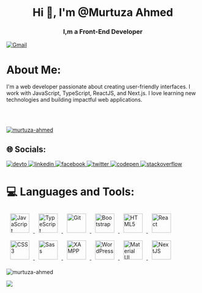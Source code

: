 <!-- # MurtuzaAhmed -->
<h1 align="center">Hi 👋, I'm @Murtuza Ahmed</h1>
<h3 align="center"> I,m a Front-End Developer </h3>

[![Gmail](https://img.shields.io/badge/-Gmail-c14438?style=flat&logo=Gmail&logoColor=white)](mailto:murtuza.programmer@gmail.com)

# About Me:
I'm a web developer passionate about creating user-friendly interfaces. I work with JavaScript, TypeScript, ReactJS, and Next.js. I love learning new technologies and building impactful web applications.

<!-- - 🌱 I’m currently learning **NEXTJS [In Progress]** -->
<br>
<br>
<!-- p align="left"> 
  <img src="https://komarev.com/ghpvc/?username=murtuzaahmed&label=Profile%20views&color=0e75b6&style=flat" alt="murtuzaahmed" /> 
</p -->

<p align="left"> 
  <a href="https://github.com/ryo-ma/github-profile-trophy">
    <img src="https://github-profile-trophy.vercel.app/?username=murtuza-ahmed" alt="murtuza-ahmed" />
  </a>
</p>

<!-- p align="left"> 
  <a href="https://twitter.com/murtuza ahmed" target="blank">
    <img src="https://img.shields.io/twitter/follow/murtuza ahmed?logo=twitter&style=for-the-badge" alt="murtuza-ahmed" />
  </a> 
</p -->

## 🌐 Socials:
<!-- [![Facebook](https://img.shields.io/badge/Facebook-%231877F2.svg?logo=Facebook&logoColor=white)](https://facebook.com/https://www.facebook.com/profile.php?id=100094099460529) 
[![LinkedIn](https://img.shields.io/badge/LinkedIn-%230077B5.svg?logo=linkedin&logoColor=white)](https://linkedin.com/in/https://www.linkedin.com/in/murtuza-ahmed-36012628b/)
[![Stack Overflow](https://img.shields.io/badge/-Stackoverflow-FE7A16?logo=stack-overflow&logoColor=white)](https://stackoverflow.com/users/https://stackoverflow.com/users/23172020/murtuza)
[![X](https://img.shields.io/badge/X-black.svg?logo=X&logoColor=white)](https://x.com/https://twitter.com/MurtuzaAhm87472) 
[![Codepen](https://img.shields.io/badge/Codepen-000000?style=for-the-badge&logo=codepen&logoColor=white)](https://codepen.io/https://codepen.io/Murtuza-Ahmed) -->
<!-- START -->
<a href="https://dev.to/https://dev.to/murtuzaahm87472" target="_blank">
 <img src=https://img.shields.io/badge/dev.to-%2308090A.svg?&style=for-the-badge&logo=dev.to&logoColor=white alt=devto style="margin-bottom: 5px;" />
</a>
<a href="https://linkedin.com/in/https://www.linkedin.com/in/murtuza-ahmed-36012628b/" target="_blank">
 <img src=https://img.shields.io/badge/linkedin-%231E77B5.svg?&style=for-the-badge&logo=linkedin&logoColor=white alt=linkedin style="margin-bottom: 5px;" />
</a>
<a href="https://www.facebook.com/https://www.facebook.com/profile.php?id=100094099460529" target="_blank">
 <img src=https://img.shields.io/badge/facebook-%232E87FB.svg?&style=for-the-badge&logo=facebook&logoColor=white alt=facebook style="margin-bottom: 5px;" />
</a>
<a href="https://twitter.com/https://twitter.com/murtuza ahmed" target="_blank">
 <img src=https://img.shields.io/badge/twitter-%2300acee.svg?&style=for-the-badge&logo=twitter&logoColor=white alt=twitter style="margin-bottom: 5px;" />
</a>
<a href="https://codepen.com/https://codepen.io/Murtuza-Ahmed" target="_blank">
 <img src=https://img.shields.io/badge/codepen-%23131417.svg?&style=for-the-badge&logo=codepen&logoColor=white alt=codepen style="margin-bottom: 5px;" />
</a>
<a href="https://stackoverflow.com/users/https://stackoverflow.com/users/23172020/murtuza" target="_blank">
 <img src=https://img.shields.io/badge/stackoverflow-%23F28032.svg?&style=for-the-badge&logo=stackoverflow&logoColor=white alt=stackoverflow style="margin-bottom: 5px;" />
</a>  
<!-- END -->

# 💻 Languages and Tools:
<!-- ![HTML5](https://img.shields.io/badge/html5-%23E34F26.svg?style=for-the-badge&logo=html5&logoColor=white) 
![CSS3](https://img.shields.io/badge/css3-%231572B6.svg?style=for-the-badge&logo=css3&logoColor=white) 
![JavaScript](https://img.shields.io/badge/javascript-%23323330.svg?style=for-the-badge&logo=javascript&logoColor=%23F7DF1E) 
![TypeScript](https://img.shields.io/badge/typescript-%23007ACC.svg?style=for-the-badge&logo=typescript&logoColor=white) 
![Bootstrap](https://img.shields.io/badge/bootstrap-%238511FA.svg?style=for-the-badge&logo=bootstrap&logoColor=white) 
![MUI](https://img.shields.io/badge/MUI-%230081CB.svg?style=for-the-badge&logo=mui&logoColor=white) 
![React](https://img.shields.io/badge/react-%2320232a.svg?style=for-the-badge&logo=react&logoColor=%2361DAFB) 
![Bootstrap](https://img.shields.io/badge/-Git-05122A?style=flat-square&logo=Git&color=353535)
![Bootstrap](https://img.shields.io/badge/-Visual%20Studio%20Code-05122A?style=flat-square&logo=Visual-Studio-Code&color=353535) -->

<!-- START -->

<div align="left">  
<a href="https://www.javascript.com/" target="_blank">
  <img style="margin: 10px" src="https://profilinator.rishav.dev/skills-assets/javascript-original.svg" alt="JavaScript" height="50" />
</a>  
<a href="https://www.typescriptlang.org/" target="_blank">
  <img style="margin: 10px" src="https://profilinator.rishav.dev/skills-assets/typescript-original.svg" alt="TypeScript" height="50" />
</a>  
<!-- <a href="https://nodejs.org/" target="_blank">
  <img style="margin: 10px" src="https://profilinator.rishav.dev/skills-assets/nodejs-original-wordmark.svg" alt="Node.js" height="50" />
</a> --> 
<!-- <a href="https://expressjs.com/" target="_blank">
  <img style="margin: 10px" src="https://profilinator.rishav.dev/skills-assets/express-original-wordmark.svg" alt="Express.js" height="50" />
</a> --> 
<a href="https://github.com/" target="_blank">
  <img style="margin: 10px" src="https://profilinator.rishav.dev/skills-assets/git-scm-icon.svg" alt="Git" height="50" />
</a>  
<!-- <a href="https://redux.js.org/" target="_blank">
  <img style="margin: 10px" src="https://profilinator.rishav.dev/skills-assets/redux-original.svg" alt="Redux" height="50" />
</a> --> 
<a href="https://getbootstrap.com/docs/3.4/javascript/" target="_blank">
  <img style="margin: 10px" src="https://profilinator.rishav.dev/skills-assets/bootstrap-plain.svg" alt="Bootstrap" height="50" />
</a>  
<a href="https://en.wikipedia.org/wiki/HTML5" target="_blank">
  <img style="margin: 10px" src="https://profilinator.rishav.dev/skills-assets/html5-original-wordmark.svg" alt="HTML5" height="50" />
</a>  
<a href="https://reactjs.org/" target="_blank">
  <img style="margin: 10px" src="https://profilinator.rishav.dev/skills-assets/react-original-wordmark.svg" alt="React" height="50" />
</a>  
<a href="https://www.w3schools.com/css/" target="_blank">
  <img style="margin: 10px" src="https://profilinator.rishav.dev/skills-assets/css3-original-wordmark.svg" alt="CSS3" height="50" />
</a>  
<!-- <a href="https://www.adobe.com/in/products/photoshop.html" target="_blank">
  <img style="margin: 10px" src="https://profilinator.rishav.dev/skills-assets/photoshop-plain.svg" alt="Photoshop" height="50" />
</a> --> 
<a href="https://sass-lang.com/" target="_blank">
  <img style="margin: 10px" src="https://profilinator.rishav.dev/skills-assets/sass-original.svg" alt="Sass" height="50" />
</a>  
<a href="https://www.apachefriends.org/" target="_blank">
  <img style="margin: 10px" src="https://profilinator.rishav.dev/skills-assets/xampp.png" alt="XAMPP" height="50" />
</a>  
<!-- <a href="https://firebase.google.com/" target="_blank">
  <img style="margin: 10px" src="https://profilinator.rishav.dev/skills-assets/firebase.png" alt="Firebase" height="50" />
</a> --> 
<a href="https://wordpress.com/" target="_blank">
  <img style="margin: 10px" src="https://profilinator.rishav.dev/skills-assets/wordpress.png" alt="WordPress" height="50" />
</a>  
<a href="https://mui.com/" target="_blank">
  <img style="margin: 10px" src="https://profilinator.rishav.dev/skills-assets/mui.png" alt="Material UI" height="50" />
</a>  
<!-- <a href="https://www.tailwindcss.com/" target="_blank">
  <img style="margin: 10px" src="https://profilinator.rishav.dev/skills-assets/tailwindcss.svg" alt="Tailwind CSS" height="50" />
</a> --> 
<a href="https://nextjs.org/" target="_blank"><img style="margin: 10px" src="https://profilinator.rishav.dev/skills-assets/nextjs.png" alt="NextJS" height="50" /></a>  
</div>

<!-- </td><td valign="top" width="33%"> -->
<!-- END -->

<p>
  <img align="center" src="https://github-readme-stats.vercel.app/api/top-langs?username=murtuza-ahmed&show_icons=true&locale=en&layout=compact" alt="murtuza-ahmed" />
</p> 
<div align="left">
  <img src="https://github-readme-stats.vercel.app/api?username=Murtuza&show_icons=true&count_private=true&hide_border=true" align="center" />
</div>   
<!-- <p>
  <img align="center" src="https://github-readme-streak-stats.herokuapp.com/?user=murtuza-ahmed&" alt="murtuza-ahmed" />
</p> -->
